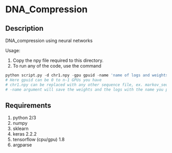 # DNA_Compression

## Description
DNA_compression using neural networks

Usage:
1. Copy the npy file required to this directory.
2. To run any of the code, use the command
```python
python script.py -d chr1.npy -gpu gpuid -name 'name of logs and weights file you want'
# Here gpuid can be 0 to n-1 GPUs you have
# chr1.npy can be replaced with any other sequence file, ex. markov_seq.npy
# -name argument will save the weights and the logs with the name you provide here
```

## Requirements
1. python 2/3
2. numpy
3. sklearn
4. keras 2.2.2
5. tensorflow (cpu/gpu) 1.8
6. argparse
